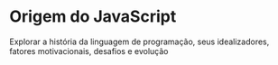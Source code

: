 # Origem do JavaScript

Explorar a história da linguagem de programação, seus idealizadores, fatores motivacionais, desafios e evolução